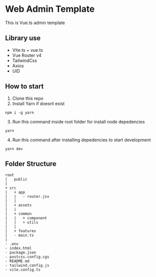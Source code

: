 # Web Admin Template

This is Vue.ts admin template

## Library use

- Vite.ts + vue.ts
- Vue Router v4
- TailwindCss
- Axios
- UID

## How to start

1. Clone this repo
2. Install Yarn if doesnt exist

```
npm i -g yarn
```

3. Run this command inside root folder for install node depedencies

```
yarn
```

4. Run this command after installing depedencies to start development

```
yarn dev
```

## Folder Structure

```
root
|   public
|
+ src
|   + app
|   |   - router.jsx
|   |
|   + assets
|   |
|   + common
|   |   + component
|   |   + utils
|   |
|   + features
|   - main.ts
|
- .env
- index.html
- package.json
- postcss.config.cgs
- README.md
- tailwind.config.js
- vite.config.ts
```
